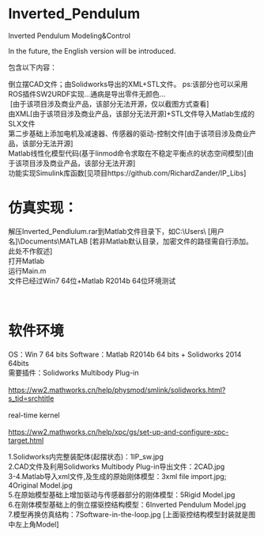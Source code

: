 # Inverted_Pendulum
Inverted Pendulum Modeling&Control

In the future, the English version will be introduced.

包含以下内容：<br>

  倒立摆CAD文件；由Solidworks导出的XML+STL文件。  ps:该部分也可以采用ROS插件SW2URDF实现...通病是导出零件无颜色...<br>
  [由于该项目涉及商业产品，该部分无法开源，仅以截图方式查看]<br>由XML[由于该项目涉及商业产品，该部分无法开源]+STL文件导入Matlab生成的SLX文件<br>第二步基础上添加电机及减速器、传感器的驱动-控制文件[由于该项目涉及商业产品，该部分无法开源]<br>Matlab线性化模型代码(基于linmod命令求取在不稳定平衡点的状态空间模型)[由于该项目涉及商业产品，该部分无法开源]<br>功能实现Simulink库函数[见项目https://github.com/RichardZander/IP_Libs]

  仿真实现：
  <br>
  ================================================================
  
  解压Inverted_Pendlulum.rar到Matlab文件目录下，如C:\Users\ [用户名]\Documents\MATLAB [若非Matlab默认目录，加密文件的路径需自行添加。此处不作叙述]<br>打开Matlab<br>运行Main.m <br>文件已经过Win7 64位+Matlab R2014b 64位环境测试<br>
  
  <br>
  
 软件环境
  <br>
  ================================================================
OS：Win 7 64 bits
Software：Matlab R2014b 64 bits + Solidworks 2014 64bits<br>
需要插件：Solidworks Multibody Plug-in<br>    
          https://ww2.mathworks.cn/help/physmod/smlink/solidworks.html?s_tid=srchtitle<br>        
  real-time kernel<br>    
          https://ww2.mathworks.cn/help/xpc/gs/set-up-and-configure-xpc-target.html

1.Solidworks内完整装配体(起摆状态)：1IP_sw.jpg<br>
2.CAD文件及利用Solidworks Multibody Plug-in导出文件：2CAD.jpg<br>
3-4.Matlab导入xml文件,及生成的原始刚体模型：3xml file import.jpg; 4Original Model.jpg<br>
5.在原始模型基础上增加驱动与传感器部分的刚体模型：5Rigid Model.jpg<br>
6.在刚体模型基础上的倒立摆驱控结构模型：6Inverted Pendulum Model.jpg<br>
7.模型再换仿真结构：7Software-in-the-loop.jpg [上面驱控结构模型封装就是图中左上角Model]<br>  
